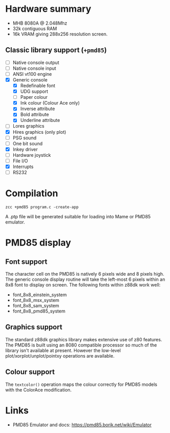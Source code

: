 # Hardware summary

* MHB 8080A  @ 2.048Mhz
* 32k contiguous RAM
* 16k VRAM giving 288x256 resolution screen.

## Classic library support (`+pmd85`)

* [ ] Native console output
* [ ] Native console input
* [ ] ANSI vt100 engine
* [x] Generic console
    * [x] Redefinable font 
    * [x] UDG support
    * [ ] Paper colour
    * [x] Ink colour (Colour Ace only)
    * [x] Inverse attribute
    * [x] Bold attribute
    * [x] Underline attribute
* [ ] Lores graphics
* [x] Hires graphics (only plot)
* [ ] PSG sound
* [ ] One bit sound
* [x] Inkey driver
* [ ] Hardware joystick
* [ ] File I/O
* [x] Interrupts
* [ ] RS232

# Compilation

    zcc +pmd85 program.c -create-app

A .ptp file will be generated suitable for loading into Mame or PMD85 emulator.

# PMD85 display

## Font support

The character cell on the PMD85 is natively 6 pixels wide and 8 pixels high. The generic console display routine will take the left-most 6 pixels within an 8x8 font to display on screen. The following fonts within z88dk work well:

- font_8x8_einstein_system
- font_8x8_msx_system
- font_8x8_sam_system
- font_8x8_pmd85_system

## Graphics support

The standard z88dk graphics library makes extensive use of z80 features. The PMD85 is built using an 8080 compatible processor so much of the library isn't available at present. However the low-level plot/xorplot/unplot/pointxy operations are available.

## Colour support

The `textcolor()` operation maps the colour correctly for PMD85 models with the ColorAce modification.


# Links

* PMD85 Emulator and docs: https://pmd85.borik.net/wiki/Emulator

